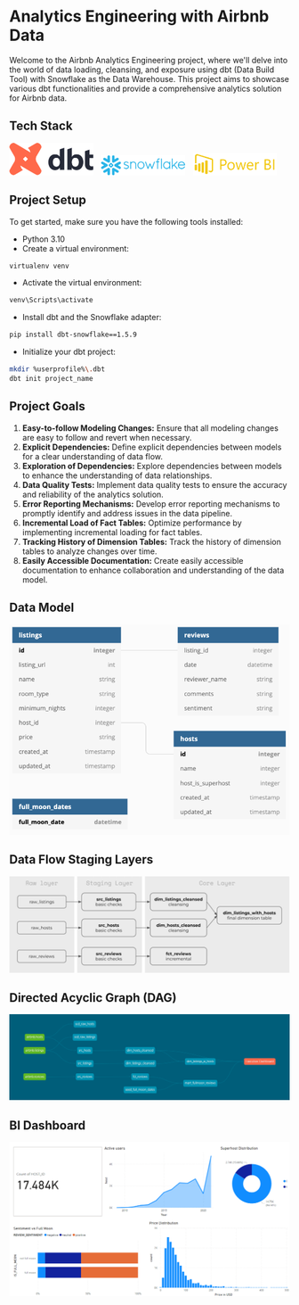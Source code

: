 # Analytics Engineering with Airbnb Data

Welcome to the Airbnb Analytics Engineering project, where we'll delve into the world of data loading, cleansing, and exposure using dbt (Data Build Tool) with Snowflake as the Data Warehouse. This project aims to showcase various dbt functionalities and provide a comprehensive analytics solution for Airbnb data.

## Tech Stack

<p align="left">
  <img src="assets/dbt-logo.png" alt="dbt - Data Build Tool" width="30%" style="margin-right: 10px;" />
  <img src="assets/snowflake-logo.png" alt="Snowflake Data Warehouse" width="30%" style="margin-right: 10px;" />
  <img src="assets/powerbi-logo.png" alt="Power BI" width="30%" />
</p>

## Project Setup

To get started, make sure you have the following tools installed:

- Python 3.10
- Create a virtual environment:

```bash
virtualenv venv
```

- Activate the virtual environment:

```bash
venv\Scripts\activate
```

- Install dbt and the Snowflake adapter:

```bash
pip install dbt-snowflake==1.5.9
```

- Initialize your dbt project:

```bash
mkdir %userprofile%\.dbt
dbt init project_name
```

## Project Goals

1. **Easy-to-follow Modeling Changes:** Ensure that all modeling changes are easy to follow and revert when necessary.
2. **Explicit Dependencies:** Define explicit dependencies between models for a clear understanding of data flow.
3. **Exploration of Dependencies:** Explore dependencies between models to enhance the understanding of data relationships.
4. **Data Quality Tests:** Implement data quality tests to ensure the accuracy and reliability of the analytics solution.
5. **Error Reporting Mechanisms:** Develop error reporting mechanisms to promptly identify and address issues in the data pipeline.
6. **Incremental Load of Fact Tables:** Optimize performance by implementing incremental loading for fact tables.
7. **Tracking History of Dimension Tables:** Track the history of dimension tables to analyze changes over time.
8. **Easily Accessible Documentation:** Create easily accessible documentation to enhance collaboration and understanding of the data model.

## Data Model

![Data Model](assets/input_schema.png)

## Data Flow Staging Layers

![Data Flow Staging Layers](assets/data-flow-progress.png)

## Directed Acyclic Graph (DAG)

![DAG](assets/dbt-solution-dag.png)

## BI Dashboard

![BI Dashboard](assets/powerbi-report.png)
